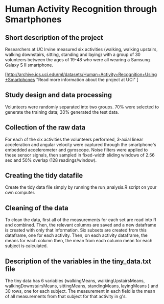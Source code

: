 # Human Activity Recognition through Smartphones

## Short description of the project

Researchers at UC Irvine measured six activities (walking, walking upstairs, walking downstairs, sitting, standing and laying) with a group of 30 volunteers between the ages of 19-48 who were all wearing a Samsung Galaxy S II smartphone. 

[http://archive.ics.uci.edu/ml/datasets/Human+Activity+Recognition+Using+Smartphones "Read more information about the project at UCI" ]

## Study design and data processing
Volunteers were randomly separated into two groups. 70% were selected to generate the training data; 30% generated the test data.

## Collection of the raw data

For each of the six activities the volunteers performed, 3-axial linear acceleration and angular velocity were captured through the smartphone's embedded accelerometer and gyroscope. Noise filters were applied to these sensor signals, then sampled in fixed-width sliding windows of 2.56 sec and 50% overlap (128 readings/window). 

## Creating the tidy datafile

Create the tidy data file simply by running the run_analysis.R script on your own computer.

## Cleaning of the data

To clean the data, first all of the measurements for each set are read into R and combined. Then, the relevant columns are saved and a new dataframe is created with only that information. Six subsets are created from this dataframe, one for each activity. Then, on each activity dataframe, the means for each column then, the mean from each column mean for each subject is calculated.

## Description of the variables in the tiny_data.txt file

The tiny data has 6 variables (walkingMeans, walkingUpstairsMeans, walkingDownstairsMeans, sittingMeans, standingMeans, layingMeans ) and 30 rows, one for each subject. The measurement in each field is the mean of all measurements from that subject for that activity in g's.